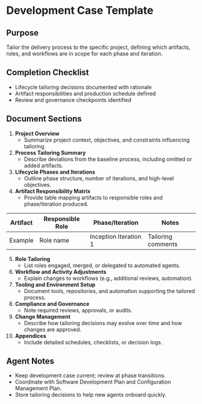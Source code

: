 # Development Case Template


## Purpose
Tailor the delivery process to the specific project, defining which artifacts, roles, and workflows are in scope for each phase and iteration.

## Completion Checklist
- Lifecycle tailoring decisions documented with rationale
- Artifact responsibilities and production schedule defined
- Review and governance checkpoints identified

## Document Sections
1. **Project Overview**
   - Summarize project context, objectives, and constraints influencing tailoring.
2. **Process Tailoring Summary**
   - Describe deviations from the baseline process, including omitted or added artifacts.
3. **Lifecycle Phases and Iterations**
   - Outline phase structure, number of iterations, and high-level objectives.
4. **Artifact Responsibility Matrix**
   - Provide table mapping artifacts to responsible roles and phase/iteration produced.

| Artifact | Responsible Role | Phase/Iteration | Notes |
| --- | --- | --- | --- |
| Example | Role name | Inception Iteration 1 | Tailoring comments |

5. **Role Tailoring**
   - List roles engaged, merged, or delegated to automated agents.
6. **Workflow and Activity Adjustments**
   - Explain changes to workflows (e.g., additional reviews, automation).
7. **Tooling and Environment Setup**
   - Document tools, repositories, and automation supporting the tailored process.
8. **Compliance and Governance**
   - Note required reviews, approvals, or audits.
9. **Change Management**
   - Describe how tailoring decisions may evolve over time and how changes are approved.
10. **Appendices**
    - Include detailed schedules, checklists, or decision logs.

## Agent Notes
- Keep development case current; review at phase transitions.
- Coordinate with Software Development Plan and Configuration Management Plan.
- Store tailoring decisions to help new agents onboard quickly.
